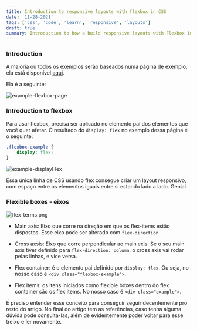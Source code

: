 ```yaml
---
title: Introduction to responsive layouts with flexbox in CSS
date: '11-28-2021'
tags: ['css', 'code', 'learn', 'responsive', 'layouts']
draft: true
summary: Introduction to how a build responsive layouts with Flexbox in CSS
---
```


### Introduction

A maioria ou todos os exemplos serão baseados numa página de exemplo, ela está disponível [aqui](https://gist.github.com/vit0rr/7409ea0efdf47b56728e7125a2644cb1).

Ela é a seguinte:

![example-flexbox-page](https://i.imgur.com/CVBWOTS.png)

### Introduction to flexbox

Para usar flexbox, precisa ser aplicado no elemento pai dos elementos que você quer afetar. O resultado do `display: flex` no exemplo dessa página é o seguinte:
```css
.flexbox-example {
    display: flex;
}
```
![example-displayFlex](https://i.imgur.com/OnUZvoM.png)

Essa única linha de CSS usando flex consegue criar um layout responsivo, com espaço entre os elementos iguais entre si estando lado a lado. Genial.

### Flexible boxes - eixos

![flex_terms.png](https://i.imgur.com/upLbBGL.png)

- Main axis: Eixo que corre na direção em que os flex-items estão dispostos. Esse eixo pode ser alterado com `flex-direction`.

- Cross axsis: Eixo que corre perpendicular ao main exis. Se o seu main axis tiver definido para `flex-direction: column`, o cross axis vai rodar pelas linhas, e vice versa.

- Flex container: é o elemento pai definido por `display: flex`. Ou seja, no nosso caso é `<div class="flexbox-example">`.

- Flex items: os itens iniciados como flexible boxes dentro do flex container são os flex items. No nosso caso é `<div class="example">`.

É preciso entender esse conceito para conseguir seguir decentemente pro resto do artigo. No final do artigo tem as referências, caso tenha alguma dúvida pode consulta-las, além de evidentemente poder voltar para esse treixo e ler novamente.
